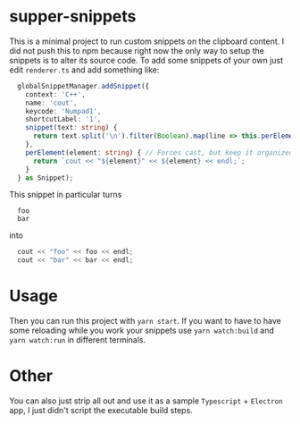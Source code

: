 # supper-snippets
This is a minimal project to run custom snippets on the clipboard content.
I did not push this to npm because right now the only way to setup the snippets is to alter its source code.
To add some snippets of your own just edit `renderer.ts` and add something like:
```typescript
  globalSnippetManager.addSnippet({
    context: 'C++',
    name: 'cout',
    keycode: 'Numpad1',
    shortcutLabel: '1',
    snippet(text: string) {
      return text.split('\n').filter(Boolean).map(line => this.perElement(line)).join('\n');
    },
    perElement(element: string) { // Forces cast, but keep it organized
      return `cout << "${element}" << ${element} << endl;`;
    }
  } as Snippet);
```
This snippet in particular turns
```
  foo
  bar
```
into
```c++
  cout << "foo" << foo << endl;
  cout << "bar" << bar << endl;
```

# Usage
Then you can run this project with `yarn start`.
If you want to have to have some reloading while you work your snippets use `yarn watch:build` and `yarn watch:run` in different terminals.

# Other
You can also just strip all out and use it as a sample `Typescript` + `Electron` app, I just didn't script the executable build steps.